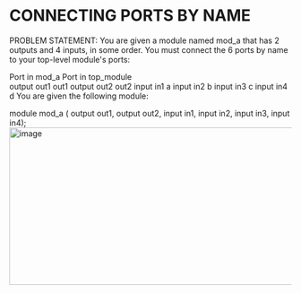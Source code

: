 # CONNECTING PORTS BY NAME
PROBLEM STATEMENT:
You are given a module named mod_a that has 2 outputs and 4 inputs, in some order. You must connect the 6 ports by name to your top-level module's ports:

Port in mod_a	Port in top_module<br/>
output out1	out1
output out2	out2
input in1	a
input in2	b
input in3	c
input in4	d
You are given the following module:

module mod_a ( output out1, output out2, input in1, input in2, input in3, input in4);<br/>
<img width="733" height="281" alt="image" src="https://github.com/user-attachments/assets/34d3691e-d728-4dd6-9d94-dc805565e799" />



